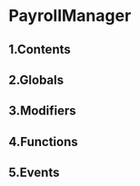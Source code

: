 # PayrollManager





## 1.Contents
<!-- START doctoc -->
<!-- END doctoc -->

## 2.Globals

## 3.Modifiers

## 4.Functions

## 5.Events
